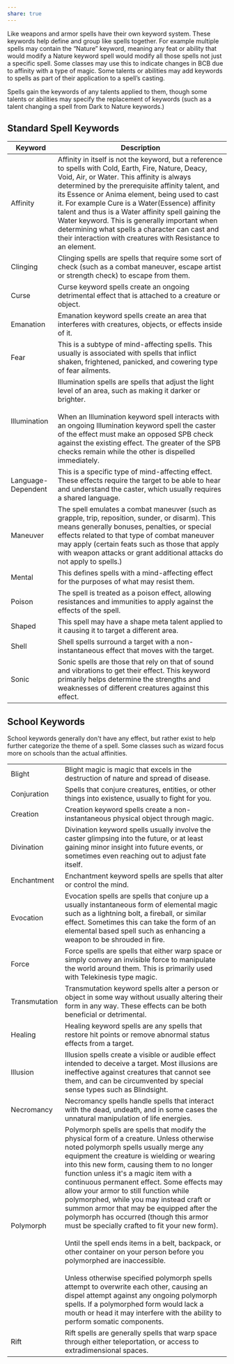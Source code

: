 ```yaml
---
share: true
---
```

Like weapons and armor spells have their own keyword system. These keywords help define and group like spells together. For example multiple spells may contain the “Nature” keyword, meaning any feat or ability that would modify a Nature keyword spell would modify all those spells not just a specific spell. Some classes may use this to indicate changes in BCB due to affinity with a type of magic. Some talents or abilities may add keywords to spells as part of their application to a spell’s casting.

Spells gain the keywords of any talents applied to them, though some talents or abilities may specify the replacement of keywords (such as a talent changing a spell from Dark to Nature keywords.)

## Standard Spell Keywords

|Keyword|Description|
|---|---|
|Affinity|Affinity in itself is not the keyword, but a reference to spells with Cold, Earth, Fire, Nature, Deacy, Void, Air, or Water. This affinity is always determined by the prerequisite affinity talent, and its Essence or Anima element, being used to cast it. For example Cure is a Water(Essence) affinity talent and thus is a Water affinity spell gaining the Water keyword. This is generally important when determining what spells a character can cast and their interaction with creatures with Resistance to an element.|
|Clinging|Clinging spells are spells that require some sort of check (such as a combat maneuver, escape artist or strength check) to escape from them.|
|Curse|Curse keyword spells create an ongoing detrimental effect that is attached to a creature or object.|
|Emanation|Emanation keyword spells create an area that interferes with creatures, objects, or effects inside of it.|
|Fear|This is a subtype of mind-affecting spells. This usually is associated with spells that inflict shaken, frightened, panicked, and cowering type of fear ailments.|
|Illumination|Illumination spells are spells that adjust the light level of an area, such as making it darker or brighter.<br><br>When an Illumination keyword spell interacts with an ongoing Illumination keyword spell the caster of the effect must make an opposed SPB check against the existing effect. The greater of the SPB checks remain while the other is dispelled immediately.|
|Language-Dependent|This is a specific type of mind-affecting effect. These effects require the target to be able to hear and understand the caster, which usually requires a shared language.|
|Maneuver|The spell emulates a combat maneuver (such as grapple, trip, reposition, sunder, or disarm). This means generally bonuses, penalties, or special effects related to that type of combat maneuver may apply (certain feats such as those that apply with weapon attacks or grant additional attacks do not apply to spells.)|
|Mental|This defines spells with a mind-affecting effect for the purposes of what may resist them.|
|Poison|The spell is treated as a poison effect, allowing resistances and immunities to apply against the effects of the spell.|
|Shaped|This spell may have a shape meta talent applied to it causing it to target a different area.|
|Shell|Shell spells surround a target with a non-instantaneous effect that moves with the target.|
|Sonic|Sonic spells are those that rely on that of sound and vibrations to get their effect. This keyword primarily helps determine the strengths and weaknesses of different creatures against this effect.|

## School Keywords

School keywords generally don't have any effect, but rather exist to help further categorize the theme of a spell. Some classes such as wizard focus more on schools than the actual affinities.

|   |   |
|---|---|
|Blight|Blight magic is magic that excels in the destruction of nature and spread of disease.|
|Conjuration|Spells that conjure creatures, entities, or other things into existence, usually to fight for you.|
|Creation|Creation keyword spells create a non-instantaneous physical object through magic.|
|Divination|Divination keyword spells usually involve the caster glimpsing into the future, or at least gaining minor insight into future events, or sometimes even reaching out to adjust fate itself.|
|Enchantment|Enchantment keyword spells are spells that alter or control the mind.|
|Evocation|Evocation spells are spells that conjure up a usually instantaneous form of elemental magic such as a lightning bolt, a fireball, or similar effect. Sometimes this can take the form of an elemental based spell such as enhancing a weapon to be shrouded in fire.|
|Force|Force spells are spells that either warp space or simply convey an invisible force to manipulate the world around them. This is primarily used with Telekinesis type magic.|
|Transmutation|Transmutation keyword spells alter a person or object in some way without usually altering their form in any way. These effects can be both beneficial or detrimental.|
|Healing|Healing keyword spells are any spells that restore hit points or remove abnormal status effects from a target.|
|Illusion|Illusion spells create a visible or audible effect intended to deceive a target. Most illusions are ineffective against creatures that cannot see them, and can be circumvented by special sense types such as Blindsight.|
|Necromancy|Necromancy spells handle spells that interact with the dead, undeath, and in some cases the unnatural manipulation of life energies.|
|Polymorph|Polymorph spells are spells that modify the physical form of a creature. Unless otherwise noted polymorph spells usually merge any equipment the creature is wielding or wearing into this new form, causing them to no longer function unless it's a magic item with a continuous permanent effect. Some effects may allow your armor to still function while polymorphed, while you may instead craft or summon armor that may be equipped after the polymorph has occurred (though this armor must be specially crafted to fit your new form).<br><br>Until the spell ends items in a belt, backpack, or other container on your person before you polymorphed are inaccessible.<br><br>Unless otherwise specified polymorph spells attempt to overwrite each other, causing an dispel attempt against any ongoing polymorph spells. If a polymorphed form would lack a mouth or head it may interfere with the ability to perform somatic components.|
|Rift|Rift spells are generally spells that warp space through either teleportation, or access to extradimensional spaces.|